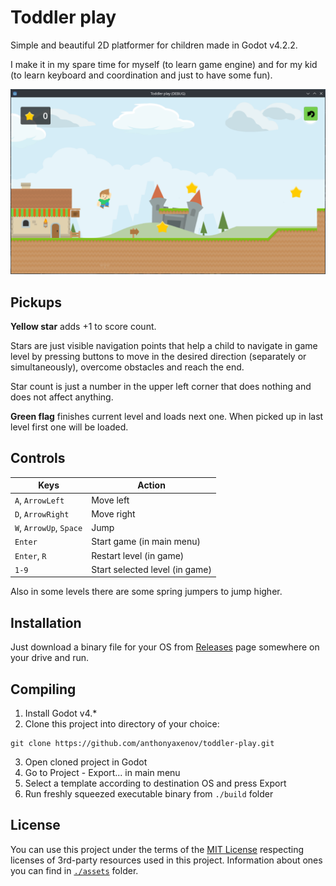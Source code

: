 # Toddler play

Simple and beautiful 2D platformer for children made in Godot v4.2.2.

I make it in my spare time for myself (to learn game engine) and for my kid (to learn keyboard and coordination and just to have some fun).

![Screenshot](screenshot.png)

## Pickups

**Yellow star** adds +1 to score count.

Stars are just visible navigation points that help a child to navigate in game level by pressing buttons to move in the desired direction (separately or simultaneously), overcome obstacles and reach the end.

Star count is just a number in the upper left corner that does nothing and does not affect anything.

**Green flag** finishes current level and loads next one.
When picked up in last level first one will be loaded.

## Controls

| Keys                    | Action                         |
|-------------------------|--------------------------------|
| `A`, `ArrowLeft`        | Move left                      |
| `D`, `ArrowRight`       | Move right                     |
| `W`, `ArrowUp`, `Space` | Jump                           |
| `Enter`                 | Start game (in main menu)      |
| `Enter`, `R`            | Restart level (in game)        |
| `1-9`                   | Start selected level (in game) |

Also in some levels there are some spring jumpers to jump higher.

## Installation

Just download a binary file for your OS from [Releases](https://github.com/anthonyaxenov/toddler-play/releases) page somewhere on your drive and run.

## Compiling

1. Install Godot v4.*
2. Clone this project into directory of your choice:
```
git clone https://github.com/anthonyaxenov/toddler-play.git
```
3. Open cloned project in Godot
4. Go to Project - Export... in main menu
5. Select a template according to destination OS and press Export
6. Run freshly squeezed executable binary from `./build` folder

## License

You can use this project under the terms of the [MIT License](LICENSE) respecting licenses of 3rd-party resources used in this project.
Information about ones you can find in [`./assets`](assets) folder.
